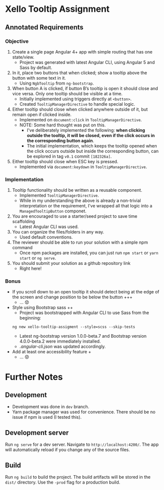 # Xello Tooltip Assignment
## Annotated Requirements
### Objective

1. Create a single page Angular 4+ app with simple routing that has one state/view.
   - Project was generated with latest Angular CLI, using Angular 5 and Sass by default.
1. In it, place two buttons that when clicked; show a tooltip above the button with some text in it.
   - Using `NgbTooltip` from `ng-bootstrap`.
1. When button A is clicked, if button B’s tooltip is open it should close and vice versa. Only one tooltip should be visible at a time.
   - Initially implemented using triggers directly at `<button>`.
   - Created `TooltipManagerDirective` to handle special logic.
1. Either tooltip should close when clicked anywhere outside of it, but remain open if clicked inside.
   - Implemented on `document:click` in `TooltipManagerDirective`.
   - NOTE: Some hard thought was put on this.
     - I've deliberately implemented the following: **when clicking outside the tooltip, it will be closed, even if the click occurs in the corresponding button again**.
     - The initial implementation, which keeps the tooltip opened when the click occurs outside but inside the corresponding button, can be explored in tag `v0.1` commit `[182326a]`.
1. Either tooltip should close when ESC key is pressed.
   - Implemented via `document:keydown` in `TooltipManagerDirective`.

### Implementation

1. Tooltip functionality should be written as a reusable component.
   - Implemented `TooltipManagerDirective`.
   - While in my understanding the above is already a non-trivial interpretation or the requirement, I've wrapped all that logic into a `ManagedTooltipButton` componet. 
1. You are encouraged to use a starter/seed project to save time scaffolding
   - Latest Angular CLI was used.
1. You can organize the files/folders in any way.
   - Used default conventions.
1. The reviewer should be able to run your solution with a simple npm command
   - Once npm packages are installed, you can just run `npm start` or `yarn start` or `ng serve`.
1. You should submit your solution as a github repository link
   - Right here!

### Bonus
- If you scroll down to an open tooltip it should detect being at the edge of the screen and change position to be below the button +++
  - ... :worried:
- Style using Bootstrap sass ++
  - Project was bootstrapped with Angular CLI to use Sass from the beginning:
  ```
  ng new xello-tooltip-assigment --style=scss --skip-tests
  ```
  - Latest ng-bootstrap version 1.0.0-beta.7 and Bootstrap version 4.0.0-beta.2 were immediately installed.
  - _.angular-cli.json_ was updated accordingly. 
- Add at least one accessibility feature +
  - ... :worried:

# Further Notes
## Development
- Development was done in `dev` branch.
- Yarn package manager was used for convenience. There should be no issue if npm is used (I tested this).

## Development server
Run `ng serve` for a dev server. Navigate to `http://localhost:4200/`. The app will automatically reload if you change any of the source files.

## Build
Run `ng build` to build the project. The build artifacts will be stored in the `dist/` directory. Use the `-prod` flag for a production build.
